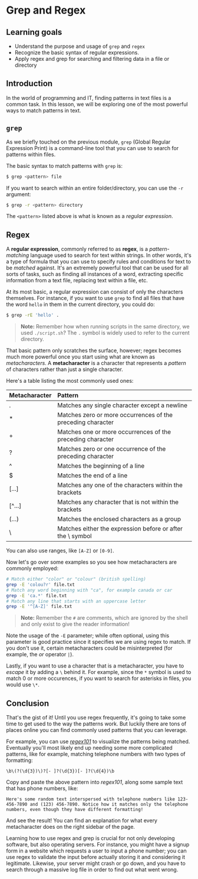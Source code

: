 # Grep and Regex

## Learning goals

- Understand the purpose and usage of `grep` and `regex`
- Recognize the basic syntax of regular expressions.
- Apply regex and grep for searching and filtering data in a file or directory

## Introduction

In the world of programming and IT, finding patterns in text files is a common task. In this lesson, we will be exploring one of the most powerful ways to match patterns in text.

## `grep`

As we briefly touched on the previous module, `grep` (Global Regular Expression Print) is a command-line tool that you can use to search for patterns within files. 

The basic syntax to match patterns with `grep` is:

```bash
$ grep <pattern> file
```

If you want to search within an entire folder/directory, you can use the `-r` argument:

```bash
$ grep -r <pattern> directory
```

The `<pattern>` listed above is what is known as a *regular expression*.

## Regex

A **regular expression**, commonly referred to as **regex**, is a *pattern-matching* language used to search for text within strings. In other words, it's a type of formula that you can use to specify rules and conditions for text to be *matched* against. It's an extremely powerful tool that can be used for all sorts of tasks, such as finding all instances of a word, extracting specific information from a text file, replacing text within a file, etc.

At its most basic, a regular expression can consist of only the characters themselves. For instance, if you want to use `grep` to find all files that have the word `hello` in them in the current directory, you could do:

```bash
$ grep -rE 'hello' .
```

> **Note:** Remember how when running scripts in the same directory, we used `./script.sh`? The `.` symbol is widely used to refer to the current directory.

That basic pattern only scratches the surface, however; regex becomes much more powerful once you start using what are known as *metacharacters*. A **metacharacter** is a character that represents a *pattern* of characters rather than just a single character.

Here's a table listing the most commonly used ones:

| Metacharacter | Pattern                                                     |
|:--------------|:------------------------------------------------------------|
| .             | Matches any single character except a newline               |
| *             | Matches zero or more occurrences of the preceding character |
| +             | Matches one or more occurrences of the preceding character  |
| ?             | Matches zero or one occurrence of the preceding character   |
| ^             | Matches the beginning of a line                             |
| $             | Matches the end of a line                                   |
| [...]         | Matches any one of the characters within the brackets       |
| [^...]        | Matches any character that is not within the brackets       |
| (…)           | Matches the enclosed characters as a group                  |
| \             | Matches either the expression before or after the \ symbol  |

You can also use ranges, like `[A-Z]` or `[0-9]`.

Now let's go over some examples so you see how metacharacters are commonly employed:

```bash
# Match either "color" or "colour" (british spelling)
grep -E 'colou?r' file.txt
# Match any word beginning with "ca", for example canada or car
grep -E 'ca.*' file.txt
# Match any line that starts with an uppercase letter
grep -E '^[A-Z]' file.txt
```

> **Note:** Remember the `#` are comments, which are ignored by the shell and only exist to give the reader information!

Note the usage of the `-E` parameter; while often optional, using this parameter is good practice since it specifies we are using regex to match. If you don't use it, certain metacharacters could be misinterpreted (for example, the *or* operator `|`).

Lastly, if you want to use a character that is a metacharacter, you have to *escape* it by adding a `\` behind it. For example, since the `*` symbol is used to match 0 or more occurences, if you want to search for asterisks in files, you would use `\*`.

## Conclusion

That's the gist of it! Until you use regex frequently, it's going to take some time to get used to the way the patterns work. But luckily there are tons of places online you can find commonly used patterns that you can leverage.

For example, you can use [*regex101*](https://regex101.com/) to visualize the patterns being matched. Eventually you'll most likely end up needing some more complicated patterns, like for example, matching telephone numbers with two types of formatting:

```regex
\b\(?(\d{3})\)?[- ]?(\d{3})[- ]?(\d{4})\b
```

Copy and paste the above pattern into *regex101*, along some sample text that has phone numbers, like:

```
Here's some random text interspersed with telephone numbers like 123-456-7890 and (123) 456-7890. Notice how it matches only the telephone numbers, even though they have different formatting!
```

And see the result! You can find an explanation for what every metacharacter does on the right sidebar of the page.

Learning how to use regex and grep is crucial for not only developing software, but also operating servers. For instance, you might have a signup form in a website which requests a user to input a phone number; you can use regex to validate the input before actually storing it and considering it legitimate. Likewise, your server might crash or go down, and you have to search through a massive log file in order to find out what went wrong.
